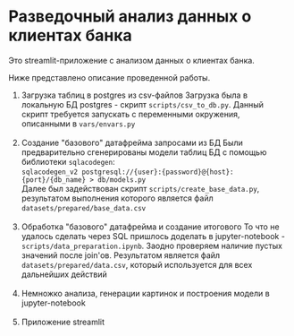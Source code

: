 # Разведочный анализ данных о клиентах банка

Это streamlit-приложение с анализом данных о клиентах банка.

Ниже представлено описание проведенной работы.

1. Загрузка таблиц в postgres из csv-файлов
Загрузка была в локальную БД postgres - скрипт `scripts/csv_to_db.py`. Данный скрипт требуется запускать с переменными окружения, описанными в `vars/envars.py`
<br><br>
2. Создание "базового" датафрейма запросами из БД
Были предварительно сгенерированы модели таблиц БД с помощью библиотеки `sqlacodegen`:
<br>`sqlacodegen_v2 postgresql://{user}:{password}@{host}:{port}/{db_name} > db/models.py`<br>
Далее был задействован скрипт `scripts/create_base_data.py`, результатом выполнения которого является файл `datasets/prepared/base_data.csv`
<br><br>
3. Обработка "базового" датафрейма и создание итогового
То что не удалось сделать через SQL пришлось доделать в jupyter-notebook - `scripts/data_preparation.ipynb`. Заодно проверяем наличие пустых значений после join'ов. Результатом является файл `datasets/prepared/data.csv`, который используется для всех дальнейших действий
<br><br>
4. Немножко анализа, генерации картинок и построения модели в jupyter-notebook
<br><br>
5. Приложение streamlit
<br><br>